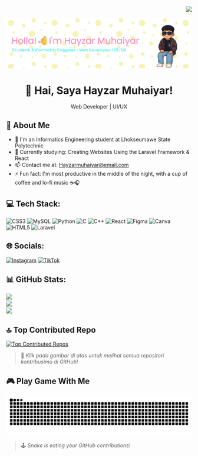 <div align="right">
  <img src="https://visitor-badge.laobi.icu/badge?page_id=Hayzarmuhaiyar0101.Hayzarmuhaiyar0101&"  />
</div>

![Header](gambar/github-header-banner.png)

<div align="Center">
  <h1>👋 Hai, Saya Hayzar Muhaiyar!</h1>
  <p>Web Developer | UI/UX</p>
</div>

## 🧐 About Me
- 🔭 I'm an Informatics Engineering student at Lhokseumawe State Polytechnic
- 🌱 Currently studying: Creating Websites Using the Laravel Framework & React
- 📫 Contact me at: Hayzarmuhaiyar@email.com
- ⚡ Fun fact: I'm most productive in the middle of the night, with a cup of coffee and lo-fi music ☕🎧 

## 💻 Tech Stack:
![CSS3](https://img.shields.io/badge/css3-%231572B6.svg?style=for-the-badge&logo=css3&logoColor=white) ![MySQL](https://img.shields.io/badge/mysql-4479A1.svg?style=for-the-badge&logo=mysql&logoColor=white) ![Python](https://img.shields.io/badge/python-3670A0?style=for-the-badge&logo=python&logoColor=ffdd54) ![C](https://img.shields.io/badge/c-%2300599C.svg?style=for-the-badge&logo=c&logoColor=white) ![C++](https://img.shields.io/badge/c++-%2300599C.svg?style=for-the-badge&logo=c%2B%2B&logoColor=white) ![React](https://img.shields.io/badge/react-%2320232a.svg?style=for-the-badge&logo=react&logoColor=%2361DAFB) ![Figma](https://img.shields.io/badge/figma-%23F24E1E.svg?style=for-the-badge&logo=figma&logoColor=white) ![Canva](https://img.shields.io/badge/Canva-%2300C4CC.svg?style=for-the-badge&logo=Canva&logoColor=white) ![HTML5](https://img.shields.io/badge/html5-%23E34F26.svg?style=for-the-badge&logo=html5&logoColor=white) ![Laravel](https://img.shields.io/badge/laravel-%23FF2D20.svg?style=for-the-badge&logo=laravel&logoColor=white)

## 🌐 Socials:
[![Instagram](https://img.shields.io/badge/Instagram-%23E4405F.svg?logo=Instagram&logoColor=white)](https://instagram.com/Hayzarmhyr) [![TikTok](https://img.shields.io/badge/TikTok-%23000000.svg?logo=TikTok&logoColor=white)](https://tiktok.com/@jaaarwoi) 

## 📊 GitHub Stats:
![](https://github-readme-stats.vercel.app/api?username=Hayzarmuhaiyar0101&theme=tokyonight&hide_border=false&include_all_commits=true&count_private=true)<br/>
![](https://nirzak-streak-stats.vercel.app/?user=Hayzarmuhaiyar0101&theme=tokyonight&hide_border=false)<br/>
![](https://github-readme-stats.vercel.app/api/top-langs/?username=Hayzarmuhaiyar0101&theme=tokyonight&hide_border=false&include_all_commits=true&count_private=true&layout=compact)


## 🔝 Top Contributed Repo
[![Top Contributed Repos](https://github-contributor-stats.vercel.app/api?username=Hayzarmuhaiyar0101&limit=5&theme=react&combine_all_yearly_contributions=true)](https://github.com/Hayzarmuhaiyar0101?tab=repositories)

> 🌟 *Klik pada gambar di atas untuk melihat semua repositori kontribusimu di GitHub!*

## 🎮 Play Game With Me

<img src="https://raw.githubusercontent.com/Hayzarmuhaiyar0101/Hayzarmuhaiyar0101/output/snake.svg" alt="Snake animation" />

> 🕹️ *Snake is eating your GitHub contributions!*

    



